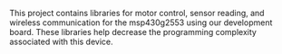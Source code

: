This project contains libraries for motor control, sensor reading, and wireless communication for the msp430g2553 using our development board. These libraries help decrease the programming complexity associated with this device.